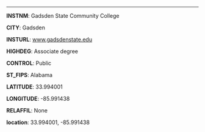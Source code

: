 
---
**INSTNM**: Gadsden State Community College

**CITY**: Gadsden

**INSTURL**: www.gadsdenstate.edu

**HIGHDEG**: Associate degree

**CONTROL**: Public

**ST_FIPS**: Alabama

**LATITUDE**: 33.994001

**LONGITUDE**: -85.991438

**RELAFFIL**: None

**location**: 33.994001, -85.991438